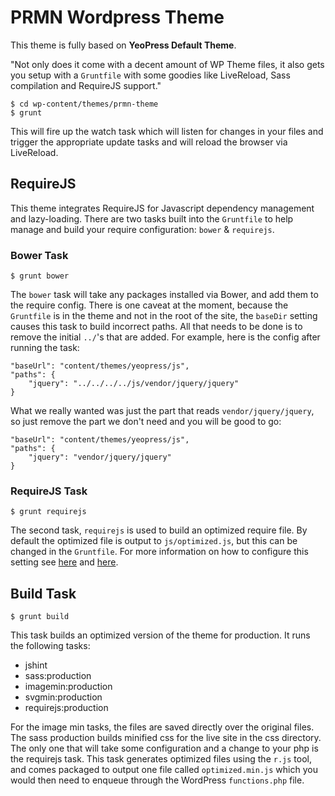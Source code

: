 # PRMN Wordpress Theme

This theme is fully based on __YeoPress Default Theme__.

"Not only does it come with a decent amount of WP Theme files, it also gets you setup with a `Gruntfile` with some goodies like LiveReload, Sass compilation and RequireJS support."

	$ cd wp-content/themes/prmn-theme
	$ grunt

This will fire up the watch task which will listen for changes in your files and trigger the appropriate update tasks and will reload the browser via LiveReload.

## RequireJS

This theme integrates RequireJS for Javascript dependency management and lazy-loading.  There are two tasks built into the `Gruntfile` to help manage and build your require configuration: `bower` & `requirejs`.

### Bower Task

	$ grunt bower

The `bower` task will take any packages installed via Bower, and add them to the require config.  There is one caveat at the moment, because the `Gruntfile` is in the theme and not in the root of the site, the `baseDir` setting causes this task to build incorrect paths.  All that needs to be done is to remove the initial `../`'s that are added.  For example, here is the config after running the task:

	"baseUrl": "content/themes/yeopress/js",
	"paths": {
		"jquery": "../../../../js/vendor/jquery/jquery"
	}

What we really wanted was just the part that reads `vendor/jquery/jquery`, so just remove the part we don't need and you will be good to go:

	"baseUrl": "content/themes/yeopress/js",
	"paths": {
		"jquery": "vendor/jquery/jquery"
	}

### RequireJS Task

	$ grunt requirejs

The second task, `requirejs` is used to build an optimized require file.  By default the optimized file is output to `js/optimized.js`, but this can be changed in the `Gruntfile`.  For more information on how to configure this setting see [here](https://npmjs.org/package/grunt-contrib-requirejs) and [here](http://requirejs.org/docs/optimization.html).

## Build Task

	$ grunt build

This task builds an optimized version of the theme for production.  It runs the following tasks:

- jshint
- sass:production
- imagemin:production
- svgmin:production
- requirejs:production

For the image min tasks, the files are saved directly over the original files.  The sass production builds minified css for the live site in the css directory.  The only one that will take some configuration and a change to your php is the requirejs task.  This task generates optimized files using the `r.js` tool, and comes packaged to output one file called `optimized.min.js` which you would then need to enqueue through the WordPress `functions.php` file.
